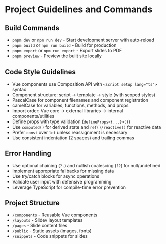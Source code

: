 # Project Guidelines and Commands

## Build Commands
- `pnpm dev` or `npm run dev` - Start development server with auto-reload
- `pnpm build` or `npm run build` - Build for production
- `pnpm export` or `npm run export` - Export slides to PDF
- `pnpm preview` - Preview the built site locally

## Code Style Guidelines
- Vue components use Composition API with `<script setup lang="ts">` syntax
- Component structure: script → template → style (with scoped styles)
- PascalCase for component filenames and component registration
- camelCase for variables, functions, methods, and props
- Import order: Vue core → external libraries → internal components/utilities
- Define props with type validation (`defineProps<{...}>()`) 
- Use `computed()` for derived state and `ref()/reactive()` for reactive data
- Prefer `const` over `let` unless reassignment is necessary
- Use consistent indentation (2 spaces) and trailing commas

## Error Handling
- Use optional chaining (`?.`) and nullish coalescing (`??`) for null/undefined
- Implement appropriate fallbacks for missing data
- Use try/catch blocks for async operations
- Validate user input with defensive programming
- Leverage TypeScript for compile-time error prevention

## Project Structure
- `/components` - Reusable Vue components
- `/layouts` - Slidev layout templates
- `/pages` - Slide content files
- `/public` - Static assets (images, fonts)
- `/snippets` - Code snippets for slides